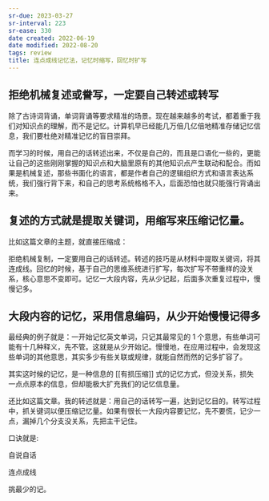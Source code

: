 ```yaml
---
sr-due: 2023-03-27
sr-interval: 223
sr-ease: 330
date created: 2022-06-19
date modified: 2022-08-20
tags: review
title: 连点成线记忆法，记忆时缩写，回忆时扩写
---
```


## 拒绝机械复述或誊写，一定要自己转述或转写

除了古诗词背诵，单词背诵等要求精准的场景。现在越来越多的考试，都着重于我们对知识点的理解，而不是记忆。计算机早已经能几万倍几亿倍地精准存储记忆信息，我们要杜绝对精准记忆的盲目崇拜。

而学习的时候，用自己的话转述出来，不仅是自己的，而且是口语化一些的，更能让自己的这些刚刚掌握的知识点和大脑里原有的其他知识点产生联动和配合。而如果是机械复述，那些书面化的语言，都是作者自己的逻辑组织方式和语言表达系统，我们强行背下来，和自己的思考系统格格不入，后面恐怕也就只能强行背诵出来。

## 复述的方式就是提取关键词，用缩写来压缩记忆量。

比如这篇文章的主题，就直接压缩成：

拒绝机械复制，一定要用自己的话转述。转述的技巧是从材料中提取关键词，将其连成线。回忆的时候，基于自己的思维系统进行扩写，每次扩写不带重样的没关系，核心意思不变即可。记忆一大段内容，先从少记起，后面多次重复过程中，慢慢记多。

## 大段内容的记忆，采用信息编码，从少开始慢慢记得多

最经典的例子就是：一开始记忆英文单词，只记其最常见的 1 个意思，有些单词可能有十几种释义，先不管。这就是从少开始记。慢慢地，在应用过程中，会发现这些单词的其他意思，其实多少有些关联或规律，就能自然而然的记多扩容了。

其实这时候的记忆，是一种信息的 [[有损压缩]] 式的记忆方式，但没关系，损失一点点原本的信息，但却能极大扩充我们的记忆信息量。

还比如这篇文章。我的转述就是：用自己的话转写一遍，达到记忆目的。转写过程中，抓关键词以便压缩记忆量。如果有很长一大段内容要记忆，先不要慌，记少一点，漏掉几个分支没关系，先把主干记住。

口诀就是:

自说自话

连点成线

挑最少的记。
